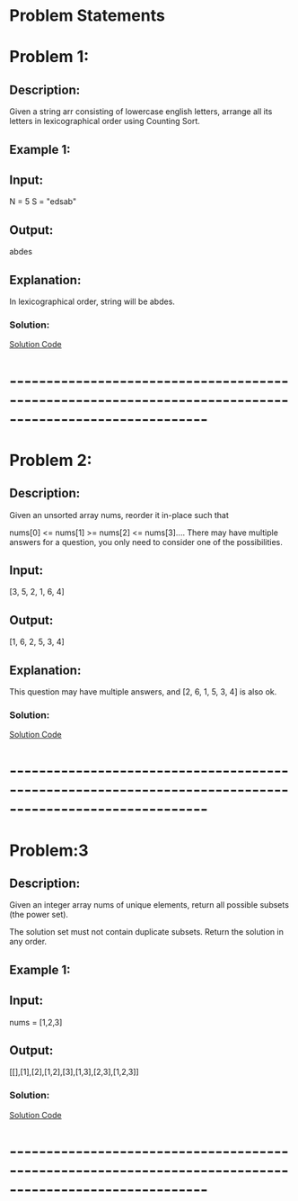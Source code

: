 # Problem Statements

# Problem 1:
## Description:
Given a string arr consisting of lowercase english letters, arrange all its letters in lexicographical order using Counting Sort.

## Example 1:

## Input:
N = 5
S = "edsab"
## Output:
abdes
## Explanation: 
In lexicographical order, string will be 
abdes.

### Solution:
[Solution Code](./outing.java)
# -------------------------------------------------------------------------------------------------------

# Problem 2:
## Description:
Given an unsorted array nums, reorder it in-place such that

nums[0] <= nums[1] >= nums[2] <= nums[3]....
There may have multiple answers for a question, you only need to consider one of the possibilities.

## Input:
 [3, 5, 2, 1, 6, 4]
## Output:
 [1, 6, 2, 5, 3, 4]
## Explanation: 
This question may have multiple answers, and [2, 6, 1, 5, 3, 4] is also ok.

### Solution:
[Solution Code](./WiggleSort.java)
# -------------------------------------------------------------------------------------------------------
# Problem:3
## Description:
Given an integer array nums of unique elements, return all possible 
subsets
 (the power set).

The solution set must not contain duplicate subsets. Return the solution in any order.

 

## Example 1:

## Input:
 nums = [1,2,3]
## Output:
 [[],[1],[2],[1,2],[3],[1,3],[2,3],[1,2,3]]



### Solution:
[Solution Code](.SubSet.java)
# -------------------------------------------------------------------------------------------------------




